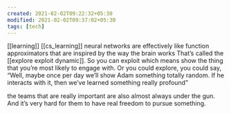 ```yaml
---
created: 2021-02-02T09:22:32+05:30
modified: 2021-02-02T09:37:02+05:30
tags: [tech]
---
```

[[learning]]
[[cs_learning]]
neural networks are effectively like function approximators that are inspired by the way the brain works
That’s called the [[explore exploit dynamic]]. So you can exploit which means show the thing that you’re most likely to engage with. Or you could explore, you could say, “Well, maybe once per day we’ll show Adam something totally random. If he interacts with it, then we’ve learned something really profound”

the teams that are really important are also almost always under the gun. And it’s very hard for them to have real freedom to pursue something.
